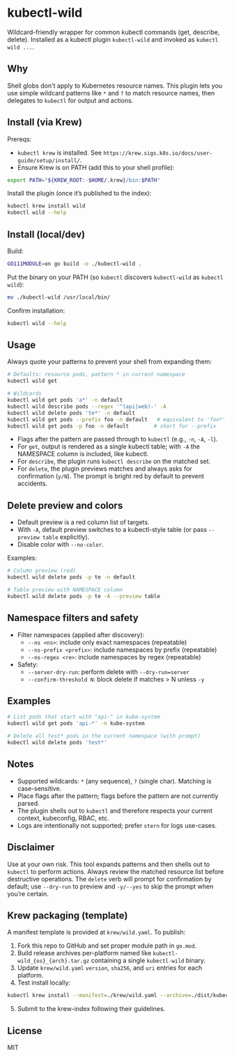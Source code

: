 kubectl-wild
============

Wildcard-friendly wrapper for common kubectl commands (get, describe, delete). Installed as a kubectl plugin `kubectl-wild` and invoked as `kubectl wild ...`.

Why
---

Shell globs don't apply to Kubernetes resource names. This plugin lets you use simple wildcard patterns like `*` and `?` to match resource names, then delegates to `kubectl` for output and actions.

Install (via Krew)
------------------

Prereqs:

- `kubectl krew` is installed. See `https://krew.sigs.k8s.io/docs/user-guide/setup/install/`.
- Ensure Krew is on PATH (add this to your shell profile):

```bash
export PATH="${KREW_ROOT:-$HOME/.krew}/bin:$PATH"
```

Install the plugin (once it’s published to the index):

```bash
kubectl krew install wild
kubectl wild --help
```

Install (local/dev)
-------------------

Build:

```bash
GO111MODULE=on go build -o ./kubectl-wild .
```

Put the binary on your PATH (so `kubectl` discovers `kubectl-wild` as `kubectl wild`):

```bash
mv ./kubectl-wild /usr/local/bin/
```

Confirm installation:

```bash
kubectl wild --help
```

Usage
-----

Always quote your patterns to prevent your shell from expanding them:

```bash
# Defaults: resource pods, pattern * in current namespace
kubectl wild get

# Wildcards
kubectl wild get pods 'a*' -n default
kubectl wild describe pods --regex '^(api|web)-' -A
kubectl wild delete pods 'te*' -n default
kubectl wild get pods --prefix foo -n default   # equivalent to 'foo*'
kubectl wild get pods -p foo -n default        # short for --prefix
```

- Flags after the pattern are passed through to `kubectl` (e.g., `-n`, `-A`, `-l`).
- For `get`, output is rendered as a single kubectl table; with `-A` the NAMESPACE column is included, like kubectl.
- For `describe`, the plugin runs `kubectl describe` on the matched set.
- For `delete`, the plugin previews matches and always asks for confirmation (`y/N`). The prompt is bright red by default to prevent accidents.

Delete preview and colors
-------------------------

- Default preview is a red column list of targets.
- With `-A`, default preview switches to a kubectl-style table (or pass `--preview table` explicitly).
- Disable color with `--no-color`.

Examples:

```bash
# Column preview (red)
kubectl wild delete pods -p te -n default

# Table preview with NAMESPACE column
kubectl wild delete pods -p te -A --preview table
```

Namespace filters and safety
----------------------------

- Filter namespaces (applied after discovery):
  - `--ns <ns>`: include only exact namespaces (repeatable)
  - `--ns-prefix <prefix>`: include namespaces by prefix (repeatable)
  - `--ns-regex <re>`: include namespaces by regex (repeatable)
- Safety:
  - `--server-dry-run`: perform delete with `--dry-run=server`
  - `--confirm-threshold N`: block delete if matches > N unless `-y`

Examples
--------

```bash
# List pods that start with "api-" in kube-system
kubectl wild get pods 'api-*' -n kube-system

# Delete all test* pods in the current namespace (with prompt)
kubectl wild delete pods 'test*'
```

Notes
-----

- Supported wildcards: `*` (any sequence), `?` (single char). Matching is case-sensitive.
- Place flags after the pattern; flags before the pattern are not currently parsed.
- The plugin shells out to `kubectl` and therefore respects your current context, kubeconfig, RBAC, etc.
- Logs are intentionally not supported; prefer `stern` for logs use-cases.

Disclaimer
----------

Use at your own risk. This tool expands patterns and then shells out to `kubectl` to perform actions. Always review the matched resource list before destructive operations. The `delete` verb will prompt for confirmation by default; use `--dry-run` to preview and `-y/--yes` to skip the prompt when you’re certain.

Krew packaging (template)
-------------------------

A manifest template is provided at `krew/wild.yaml`. To publish:

1. Fork this repo to GitHub and set proper module path in `go.mod`.
2. Build release archives per-platform named like `kubectl-wild_{os}_{arch}.tar.gz` containing a single `kubectl-wild` binary.
3. Update `krew/wild.yaml` `version`, `sha256`, and `uri` entries for each platform.
4. Test install locally:

```bash
kubectl krew install --manifest=./krew/wild.yaml --archive=./dist/kubectl-wild_darwin_amd64.tar.gz
```

5. Submit to the krew-index following their guidelines.

License
-------

MIT


